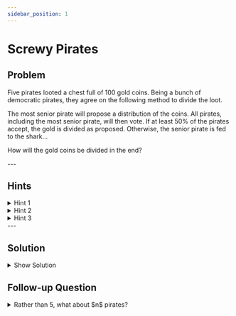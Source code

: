 ```yaml
---
sidebar_position: 1
---
```


# Screwy Pirates

## Problem

<p style={{ fontSize: "1.2rem", fontStyle: "italic" }}>
Five pirates looted a chest full of 100 gold coins. Being a bunch of democratic pirates, they agree on the following method to divide the loot.

The most senior pirate will propose a distribution of the coins. All pirates, including the most senior pirate, will then vote. If at least 50% of the pirates accept, the gold is divided as proposed. Otherwise, the senior pirate is fed to the shark...

How will the gold coins be divided in the end?
</p>
---

## Hints

<details>
  <summary>Hint 1</summary>

  Pirates are perfectly rational: they will do anything to survive, then maximize their gold, and prefer fewer pirates on board if everything else is equal.
</details>

<details>
  <summary>Hint 2</summary>

First solve what happens with only 1 pirate. Who gets what, and why? And then go for 2,3,4, and 5 pirates.
</details>

<details>
  <summary>Hint 3</summary>

Work backward from the simplest scenario. What happens to each pirate if the current proposer is thrown to the sharks?
</details>
---

## Solution

<details>
  <summary className="show-sol">Show Solution</summary>
  
Let the pirates be denoted as $$P_1, P_2, P_3, P_4, P_5$$ with $$P_5$$ being the most senior and $$P_1$$ the least senior. The pirates follow these preferences:  
1. Stay alive  
2. Maximize coins  
3. Prefer fewer pirates if indifferent  

---

**Case $$n=1$$:**  
Only one pirate:  
- $$P_1: 100$$

---

**Case $$n=2$$:**  
$$P_2$$ proposes, needing 50% of 2 votes (1 vote).  
They vote for themselves:  
- $$P_2: 100$$  
- $$P_1: 0$$

---

**Case $$n=3$$:**  
$$P_3$$ proposes, needs 2 out of 3 votes.  
Looking ahead if $$P_3$$ is thrown to the sharks, from the $$n=2$$ case:  
- $$P_2: 100$$  
- $$P_1: 0$$  

$$P_1$$ would get 0, so $$P_3$$ can offer $$P_1$$ one coin, which is better than zero:  
- $$P_3: 99$$  
- $$P_2: 0$$  
- $$P_1: 1$$

---

**Case $$n=4$$:**  
$$P_4$$ proposes, needs 2 out of 4 votes.  
If $$P_4$$ is thrown overboard, then from $$n=3$$:  
- $$P_3: 99$$  
- $$P_2: 0$$  
- $$P_1: 1$$  

$$P_2$$ gets 0 in that scenario, so $$P_4$$ can buy their vote with 1 coin:  
- $$P_4: 99$$  
- $$P_3: 0$$  
- $$P_2: 1$$  
- $$P_1: 0$$

---

**Case $$n=5$$:**  
$$P_5$$ proposes, needs 3 out of 5 votes.  
If $$P_5$$ is thrown overboard, then from $$n=4$$:  
- $$P_4: 99$$  
- $$P_3: 0$$  
- $$P_2: 1$$  
- $$P_1: 0$$  

$$P_3$$ gets 0, $$P_1$$ gets 0, so $$P_5$$ can buy their votes with 1 coin each:  
- $$P_5: 98$$  
- $$P_4: 0$$  
- $$P_3: 1$$  
- $$P_2: 0$$  
- $$P_1: 1$$

---

Therefore the final division for $$n=5$$ is:  
$$
P_5: 98, \quad P_4: 0, \quad P_3: 1, \quad P_2: 0, \quad P_1: 1
$$
</details>

## Follow-up Question

<details class="followup">
  <summary>Rather than 5, what about $n$ pirates?</summary>

  As observed from the solution above, the pattern is to look at the previous case $(n-1)$, identify which pirates would otherwise get zero coins, and bribe them with one coin to secure their vote.  

  Therefore, for general $n$, the most senior pirate $P_n$ will keep as much as possible, distributing coins as follows:

  $$
  P_n: 100 - \left( \left\lceil \frac{n}{2} \right\rceil - 1 \right)
  $$

  and then assign 1 coin each to
  $$
  P_{n-2},\ P_{n-4},\ P_{n-6},\ \dots
  $$
  All other pirates receive 0. 

  
  And if you want to prove this more rigorously true for all cases, I suggest using induction as a starting point.
</details>
